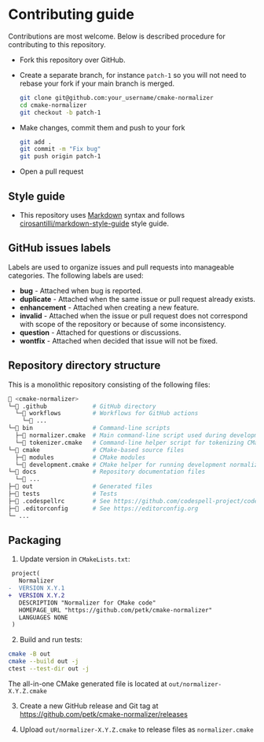 # Contributing guide

Contributions are most welcome. Below is described procedure for contributing to
this repository.

* Fork this repository over GitHub.
* Create a separate branch, for instance `patch-1` so you will not need to
  rebase your fork if your main branch is merged.

  ```sh
  git clone git@github.com:your_username/cmake-normalizer
  cd cmake-normalizer
  git checkout -b patch-1
  ```
* Make changes, commit them and push to your fork

  ```sh
  git add .
  git commit -m "Fix bug"
  git push origin patch-1
  ```
* Open a pull request

## Style guide

* This repository uses [Markdown](https://daringfireball.net/projects/markdown/)
  syntax and follows
  [cirosantilli/markdown-style-guide](http://www.cirosantilli.com/markdown-style-guide/)
  style guide.

## GitHub issues labels

Labels are used to organize issues and pull requests into manageable categories.
The following labels are used:

* **bug** - Attached when bug is reported.
* **duplicate** - Attached when the same issue or pull request already exists.
* **enhancement** - Attached when creating a new feature.
* **invalid** - Attached when the issue or pull request does not correspond with
  scope of the repository or because of some inconsistency.
* **question** - Attached for questions or discussions.
* **wontfix** - Attached when decided that issue will not be fixed.

## Repository directory structure

This is a monolithic repository consisting of the following files:

```sh
📂 <cmake-normalizer>
└─📂 .github             # GitHub directory
  └─📂 workflows         # Workflows for GitHub actions
    └─📄 ...
└─📂 bin                 # Command-line scripts
  ├─📄 normalizer.cmake  # Main command-line script used during development
  └─📄 tokenizer.cmake   # Command-line helper script for tokenizing CMake code
└─📂 cmake               # CMake-based source files
  ├─📂 modules           # CMake modules
  └─📄 development.cmake # CMake helper for running development normalizer.cmake
└─📂 docs                # Repository documentation files
  └─📄 ...
├─📂 out                 # Generated files
├─📂 tests               # Tests
├─📄 .codespellrc        # See https://github.com/codespell-project/codespell
├─📄 .editorconfig       # See https://editorconfig.org
└─ ...
```

## Packaging

1. Update version in `CMakeLists.txt`:

  ```diff
   project(
     Normalizer
  -  VERSION X.Y.1
  +  VERSION X.Y.2
     DESCRIPTION "Normalizer for CMake code"
     HOMEPAGE_URL "https://github.com/petk/cmake-normalizer"
     LANGUAGES NONE
   )
  ```

2. Build and run tests:

  ```sh
  cmake -B out
  cmake --build out -j
  ctest --test-dir out -j
  ```

  The all-in-one CMake generated file is located at `out/normalizer-X.Y.Z.cmake`

3. Create a new GitHub release and Git tag at
   https://github.com/petk/cmake-normalizer/releases

4. Upload `out/normalizer-X.Y.Z.cmake` to release files as `normalizer.cmake`
